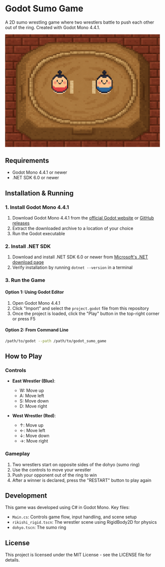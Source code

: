 # Godot Sumo Game

A 2D sumo wrestling game where two wrestlers battle to push each other out of the ring. Created with Godot Mono 4.4.1.

![Sumo Game](Sumo%20Game.png)

## Requirements

- Godot Mono 4.4.1 or newer
- .NET SDK 6.0 or newer

## Installation & Running

### 1. Install Godot Mono 4.4.1

1. Download Godot Mono 4.4.1 from the [official Godot website](https://godotengine.org/download/archive/) or [GitHub releases](https://github.com/godotengine/godot/releases/tag/4.4.1-stable)
2. Extract the downloaded archive to a location of your choice
3. Run the Godot executable

### 2. Install .NET SDK

1. Download and install .NET SDK 6.0 or newer from [Microsoft's .NET download page](https://dotnet.microsoft.com/en-us/download)
2. Verify installation by running `dotnet --version` in a terminal

### 3. Run the Game

#### Option 1: Using Godot Editor
1. Open Godot Mono 4.4.1
2. Click "Import" and select the `project.godot` file from this repository
3. Once the project is loaded, click the "Play" button in the top-right corner or press F5

#### Option 2: From Command Line
```bash
/path/to/godot --path /path/to/godot_sumo_game
```

## How to Play

### Controls
- **East Wrestler (Blue)**: 
  - W: Move up
  - A: Move left
  - S: Move down
  - D: Move right

- **West Wrestler (Red)**:
  - ↑: Move up
  - ←: Move left
  - ↓: Move down
  - →: Move right

### Gameplay
1. Two wrestlers start on opposite sides of the dohyo (sumo ring)
2. Use the controls to move your wrestler
3. Push your opponent out of the ring to win
4. After a winner is declared, press the "RESTART" button to play again

## Development

This game was developed using C# in Godot Mono. Key files:
- `Main.cs`: Controls game flow, input handling, and scene setup
- `rikishi_rigid.tscn`: The wrestler scene using RigidBody2D for physics
- `dohyo.tscn`: The sumo ring

## License

This project is licensed under the MIT License - see the LICENSE file for details. 